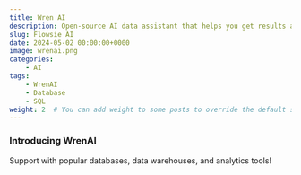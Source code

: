 ```yaml
---
title: Wren AI
description: Open-source AI data assistant that helps you get results and insights faster by asking questions without writing SQL 🐦
slug: Flowsie AI
date: 2024-05-02 00:00:00+0000
image: wrenai.png
categories:
    - AI
tags:
    - WrenAI
    - Database
    - SQL
weight: 2  # You can add weight to some posts to override the default sorting (date descending)
---
```

### Introducing WrenAI
Support with popular databases, data warehouses, and analytics tools!